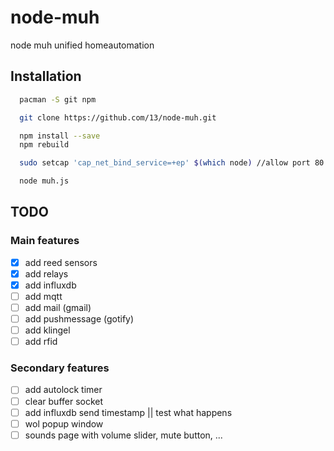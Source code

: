 # node-muh
node muh unified homeautomation

## Installation
```bash
  pacman -S git npm

  git clone https://github.com/13/node-muh.git

  npm install --save
  npm rebuild

  sudo setcap 'cap_net_bind_service=+ep' $(which node) //allow port 80

  node muh.js
```

## TODO
### Main features
- [x] add reed sensors
- [x] add relays
- [x] add influxdb
- [ ] add mqtt
- [ ] add mail (gmail)
- [ ] add pushmessage (gotify)
- [ ] add klingel
- [ ] add rfid

### Secondary features
- [ ] add autolock timer
- [ ] clear buffer socket
- [ ] add influxdb send timestamp || test what happens
- [ ] wol popup window
- [ ] sounds page with volume slider, mute button, ...
